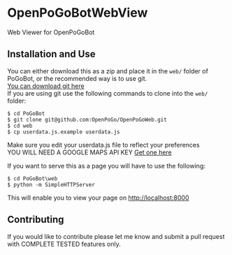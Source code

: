 # OpenPoGoBotWebView
Web Viewer for OpenPoGoBot  

## Installation and Use
You can either download this as a zip and place it in the ``web/`` folder of PoGoBot, or the recommended way is to use git.  
[You can download git here](https://git-scm.com/download)  
If you are using git use the following commands to clone into the ``web/`` folder:  
```
$ cd PoGoBot  
$ git clone git@github.com:OpenPoGo/OpenPoGoWeb.git  
$ cd web  
$ cp userdata.js.example userdata.js
```  

Make sure you edit your userdata.js file to reflect your preferences  
YOU WILL NEED A GOOGLE MAPS API KEY   [Get one here](https://developers.google.com/maps/documentation/javascript/get-api-key)  

If you want to serve this as a page you will have to use the following:  
```
$ cd PoGoBot\web  
$ python -m SimpleHTTPServer
```  

This will enable you to view your page on [http://localhost:8000](http://localhost:8000)  

## Contributing
If you would like to contribute please let me know and submit a pull request with COMPLETE TESTED features only.
